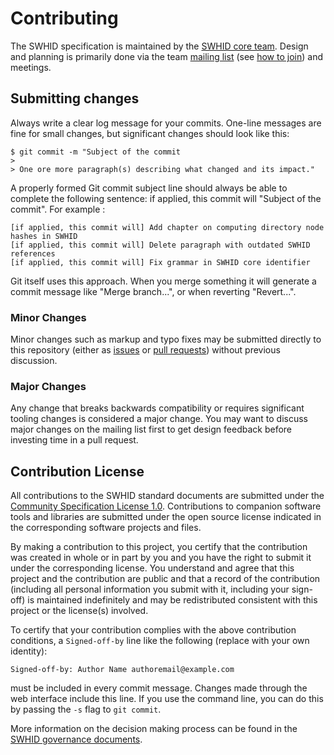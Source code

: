 # Contributing

The SWHID specification is maintained by the [SWHID core team][swhid-core-team].
Design and planning is primarily done via the team [mailing list][swhid-list] (see [how to join][howto-join]) and meetings.


## Submitting changes

Always write a clear log message for your commits. One-line messages are fine for small changes, but significant changes should look like this:

    $ git commit -m "Subject of the commit
    > 
    > One ore more paragraph(s) describing what changed and its impact."

A properly formed Git commit subject line should always be able to complete the following sentence: if applied, this commit will "Subject of the commit". For example :

    [if applied, this commit will] Add chapter on computing directory node hashes in SWHID
    [if applied, this commit will] Delete paragraph with outdated SWHID references
    [if applied, this commit will] Fix grammar in SWHID core identifier

Git itself uses this approach. When you merge something it will generate a commit message like "Merge branch...", or when reverting "Revert...".


### Minor Changes

Minor changes such as markup and typo fixes may be submitted directly to this repository (either as [issues][issues] or [pull requests][pull-requests]) without previous discussion.


### Major Changes

Any change that breaks backwards compatibility or requires significant tooling changes is considered a major change.
You may want to discuss major changes on the mailing list first to get design feedback before investing time in a pull request.


## Contribution License

All contributions to the SWHID standard documents are submitted under the [Community Specification License 1.0](https://github.com/swhid/governance/blob/main/1._Community_Specification_License_1.0.md).
Contributions to companion software tools and libraries are submitted under the open source license indicated in the corresponding software projects and files.

By making a contribution to this project, you certify that the contribution was created in whole or in part by you and you have the right to submit it under the corresponding license.
You understand and agree that this project and the contribution are public and that a record of the contribution (including all personal information you submit with it, including your sign-off) is maintained indefinitely and may be redistributed consistent with this project or the license(s) involved.

To certify that your contribution complies with the above contribution conditions, a `Signed-off-by` line like the following (replace with your own identity):

    Signed-off-by: Author Name authoremail@example.com
	
must be included in every commit message.
Changes made through the web interface include this line. If you use the command line, you can do this by passing the `-s` flag to `git commit`.

More information on the decision making process can be found in the [SWHID governance documents](https://github.com/swhid/governance/).


[issues]: https://github.com/swhid/specification/issues/
[pull-requests]: https://github.com/swhid/specification/pulls/
[swhid-list]: https://groups.google.com/g/swhid-discuss
[howto-join]: https://support.google.com/a/users/answer/9304806
[swhid-core-team]: https://swhid.github.io/#coreteam
